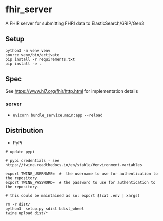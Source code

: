 # fhir_server

A FHIR server for submitting FHRI data to ElasticSearch/GRIP/Gen3

## Setup

```
python3 -m venv venv
source venv/bin/activate
pip install -r requirements.txt
pip install -e .
```

## Spec

See https://www.hl7.org/fhir/http.html for implementation details

### server

- `uvicorn bundle_service.main:app --reload`

## Distribution

- PyPi

```
# update pypi

# pypi credentials - see https://twine.readthedocs.io/en/stable/#environment-variables

export TWINE_USERNAME=  #  the username to use for authentication to the repository.
export TWINE_PASSWORD=  # the password to use for authentication to the repository.

# this could be maintained as so: export $(cat .env | xargs)

rm -r dist/
python3  setup.py sdist bdist_wheel
twine upload dist/*
```
